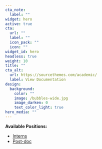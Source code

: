 ```yaml
---
cta_note:
  label: ""
widget: hero
active: true
cta:
  url: ""
  label: ""
  icon_pack: ""
  icon: ""
widget_id: hero
headless: true
weight: 10
title: ""
cta_alt:
  url: https://sourcethemes.com/academic/
  label: View Documentation
design:
  background:
    color: ""
    image: /bubbles-wide.jpg
    image_darken: 0
    text_color_light: true
hero_media: ""
---
```

**Available Positions:**
* [Interns](/post/Intern)
* [Post-doc](/post/post-doctoral-researcher-position)